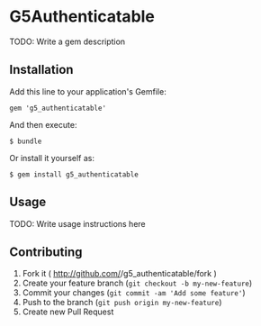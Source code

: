 # G5Authenticatable

TODO: Write a gem description

## Installation

Add this line to your application's Gemfile:

    gem 'g5_authenticatable'

And then execute:

    $ bundle

Or install it yourself as:

    $ gem install g5_authenticatable

## Usage

TODO: Write usage instructions here

## Contributing

1. Fork it ( http://github.com/<my-github-username>/g5_authenticatable/fork )
2. Create your feature branch (`git checkout -b my-new-feature`)
3. Commit your changes (`git commit -am 'Add some feature'`)
4. Push to the branch (`git push origin my-new-feature`)
5. Create new Pull Request
